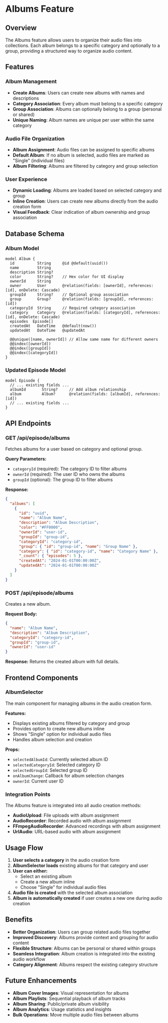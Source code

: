 # Albums Feature

## Overview

The Albums feature allows users to organize their audio files into collections. Each album belongs to a specific category and optionally to a group, providing a structured way to organize audio content.

## Features

### Album Management
- **Create Albums**: Users can create new albums with names and descriptions
- **Category Association**: Every album must belong to a specific category
- **Group Association**: Albums can optionally belong to a group (personal or shared)
- **Unique Naming**: Album names are unique per user within the same category

### Audio File Organization
- **Album Assignment**: Audio files can be assigned to specific albums
- **Default Album**: If no album is selected, audio files are marked as "Single" (individual files)
- **Album Filtering**: Albums are filtered by category and group selection

### User Experience
- **Dynamic Loading**: Albums are loaded based on selected category and group
- **Inline Creation**: Users can create new albums directly from the audio creation form
- **Visual Feedback**: Clear indication of album ownership and group association

## Database Schema

### Album Model
```prisma
model Album {
  id          String     @id @default(uuid())
  name        String
  description String?
  color       String?    // Hex color for UI display
  ownerId     String
  owner       User       @relation(fields: [ownerId], references: [id], onDelete: Cascade)
  groupId     String?    // Optional group association
  group       Group?     @relation(fields: [groupId], references: [id])
  categoryId  String     // Required category association
  category    Category   @relation(fields: [categoryId], references: [id], onDelete: Cascade)
  episodes  Episode[]
  createdAt   DateTime   @default(now())
  updatedAt   DateTime   @updatedAt

  @@unique([name, ownerId]) // Allow same name for different owners
  @@index([ownerId])
  @@index([groupId])
  @@index([categoryId])
}
```

### Updated Episode Model
```prisma
model Episode {
  // ... existing fields ...
  albumId       String?     // Add album relationship
  album         Album?      @relation(fields: [albumId], references: [id])
  // ... existing fields ...
}
```

## API Endpoints

### GET /api/episode/albums
Fetches albums for a user based on category and optional group.

**Query Parameters:**
- `categoryId` (required): The category ID to filter albums
- `ownerId` (required): The user ID who owns the albums
- `groupId` (optional): The group ID to filter albums

**Response:**
```json
{
  "albums": [
    {
      "id": "uuid",
      "name": "Album Name",
      "description": "Album Description",
      "color": "#FF0000",
      "ownerId": "user-id",
      "groupId": "group-id",
      "categoryId": "category-id",
      "group": { "id": "group-id", "name": "Group Name" },
      "category": { "id": "category-id", "name": "Category Name" },
      "_count": { "episodes": 5 },
      "createdAt": "2024-01-01T00:00:00Z",
      "updatedAt": "2024-01-01T00:00:00Z"
    }
  ]
}
```

### POST /api/episode/albums
Creates a new album.

**Request Body:**
```json
{
  "name": "Album Name",
  "description": "Album Description",
  "categoryId": "category-id",
  "groupId": "group-id",
  "ownerId": "user-id"
}
```

**Response:**
Returns the created album with full details.

## Frontend Components

### AlbumSelector
The main component for managing albums in the audio creation form.

**Features:**
- Displays existing albums filtered by category and group
- Provides option to create new albums inline
- Shows "Single" option for individual audio files
- Handles album selection and creation

**Props:**
- `selectedAlbumId`: Currently selected album ID
- `selectedCategoryId`: Selected category ID
- `selectedGroupId`: Selected group ID
- `onAlbumChange`: Callback for album selection changes
- `ownerId`: Current user ID

### Integration Points
The Albums feature is integrated into all audio creation methods:
- **AudioUpload**: File uploads with album assignment
- **AudioRecorder**: Recorded audio with album assignment
- **FFmpegAudioRecorder**: Advanced recordings with album assignment
- **UrlAudio**: URL-based audio with album assignment

## Usage Flow

1. **User selects a category** in the audio creation form
2. **AlbumSelector loads** existing albums for that category and user
3. **User can either:**
   - Select an existing album
   - Create a new album inline
   - Choose "Single" for individual audio files
4. **Audio file is created** with the selected album association
5. **Album is automatically created** if user creates a new one during audio creation

## Benefits

- **Better Organization**: Users can group related audio files together
- **Improved Discovery**: Albums provide context and grouping for audio content
- **Flexible Structure**: Albums can be personal or shared within groups
- **Seamless Integration**: Album creation is integrated into the existing audio workflow
- **Category Alignment**: Albums respect the existing category structure

## Future Enhancements

- **Album Cover Images**: Visual representation for albums
- **Album Playlists**: Sequential playback of album tracks
- **Album Sharing**: Public/private album visibility
- **Album Analytics**: Usage statistics and insights
- **Bulk Operations**: Move multiple audio files between albums
